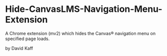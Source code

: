 # Hide-CanvasLMS-Navigation-Menu-Extension

A Chrome extension (mv2) which hides the Canvas® navigation menu on specified page loads.

by David Kaff
